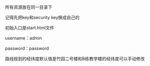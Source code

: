 所有资源放在同一目录下

记得先把key和security key换成自己的

初始入口是start.html文件

username：admin

password：password

路线规划的经纬度默认值是竹园二号楼和B栋教学楼的经纬度可以手动修改

